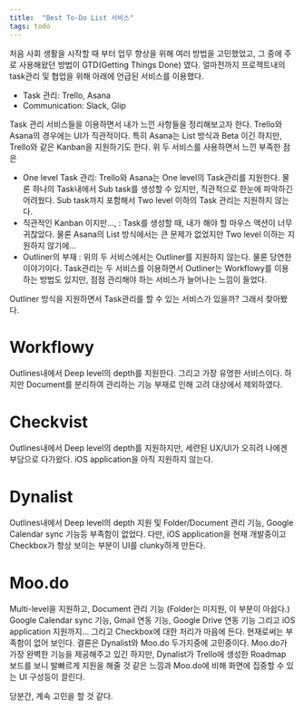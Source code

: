 ```yaml
---
title:  "Best To-Do List 서비스"
tags: todo
---
```


처음 사회 생활을 시작할 때 부터 업무 향상을 위해 여러 방법을 고민했었고, 그 중에 주로 사용해왔던 방법이 GTD(Getting Things Done) 였다. 얼마전까지 프로젝트내의 task관리 및 협업을 위해 아래에 언급된 서비스를 이용했다.
* Task 관리: Trello, Asana
* Communication: Slack, Glip

Task 관리 서비스들을 이용하면서 내가 느낀 사항들을 정리해보고자 한다. Trello와 Asana의 경우에는 UI가 직관적이다. 특히 Asana는 List 방식과 Beta 이긴 하지만, Trello와 같은 Kanban을 지원하기도 한다. 위 두 서비스를 사용하면서 느낀 부족한 점은
* One level Task 관리: Trello와 Asana는 One level의 Task관리를 지원한다. 물론 하나의 Task내에서 Sub task를 생성할 수 있지만, 직관적으로 한눈에 파악하긴 어려웠다. Sub task까지 포함해서 Two level 이하의 Task 관리는 지원하지 않는다.
* 직관적인 Kanban 이지만…, : Task를 생성할 때, 내가 해야 할 마우스 액션이 너무 귀찮았다. 물론 Asana의 List 방식에서는 큰 문제가 없었지만 Two level 이하는 지원하지 않기에…
* Outliner의 부재 : 위의 두 서비스에서는 Outliner를 지원하지 않는다. 물론 당연한 이야기이다. Task관리는 두 서비스를 이용하면서 Outliner는 Workflowy를 이용하는 방법도 있지만, 점점 관리해야 하는 서비스가 늘어나는 느낌이 들었다.

Outliner 방식을 지원하면서 Task관리를 할 수 있는 서비스가 있을까? 그래서 찾아봤다.

# Workflowy
Outlines내에서 Deep level의 depth를 지원한다. 그리고 가장 유명한 서비스이다. 하지만 Document를 분리하여 관리하는 기능 부재로 인해 고려 대상에서 제외하였다.

# Checkvist
Outlines내에서 Deep level의 depth를 지원하지만, 세련된 UX/UI가 오히려 나에겐 부담으로 다가왔다. iOS application을 아직 지원하지 않는다.

# Dynalist
Outlines내에서 Deep level의 depth 지원 및 Folder/Document 관리 기능, Google Calendar sync 기능등 부족함이 없었다. 다만, iOS application을 현재 개발중이고 Checkbox가 항상 보이는 부분이 UI를 clunky하게 만든다.

# Moo.do
Multi-level을 지원하고, Document 관리 기능 (Folder는 미지원, 이 부분이 아쉽다.) Google Calendar sync 기능, Gmail 연동 기능, Google Drive 연동 기능 그리고 iOS application 지원까지… 그리고 Checkbox에 대한 처리가 마음에 든다. 현재로써는 부족함이 없어 보인다. 결론은 Dynalist와 Moo.do 두가지중에 고민중이다. Moo.do가 가장 완벽한 기능을 제공해주고 있긴 하지만, Dynalist가 Trello에 생성한 Roadmap 보드를 보니 발빠르게 지원을 해줄 것 같은 느낌과 Moo.do에 비해 화면에 집중할 수 있는 UI 구성등이 끌린다.

당분간, 계속 고민을 할 것 같다.
